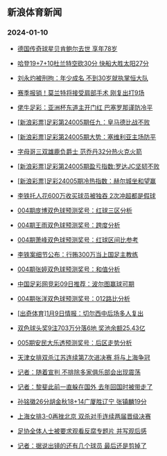 ## 新浪体育新闻 
### 2024-01-10

+ [德国传奇球星贝肯鲍尔去世 享年78岁](https://sports.sina.com.cn/global/germany/2024-01-09/doc-inaawrkp5349803.shtml)

+ [哈登19+7+10杜兰特空砍30分 快船大胜太阳27分](https://sports.sina.com.cn/basketball/nba/2024-01-09/doc-inaaxhhc8262841.shtml)

+ [刘永灼被刑拘：年少成名 不到30岁就执掌恒大队](https://sports.sina.com.cn/china/2024-01-09/doc-inaawvsf7742802.shtml)

+ [赛季报销！莫兰特将接受肩部手术 刚复出打9场](https://sports.sina.com.cn/basketball/nba/2024-01-09/doc-inaawzyf8380688.shtml)

+ [佬牛足彩：亚洲杯东道主开门红 巴塞罗那谨防冷平](https://sports.sina.com.cn/l/2024-01-09/doc-inaawrki7847792.shtml)

+ [[新浪彩票]足彩第24005期任九：皇马德比战不败](https://sports.sina.com.cn/l/2024-01-09/doc-inaawrki7861193.shtml)

+ [[新浪彩票]足彩第24005期大势：塞维利亚主场防平](https://sports.sina.com.cn/l/2024-01-09/doc-inaawrkm8580718.shtml)

+ [字母哥三双雄鹿负爵士 范乔丹32分热火克火箭](https://sports.sina.com.cn/basketball/nba/2024-01-09/doc-inaawzye5444039.shtml)

+ [[新浪彩票]足彩第24005期盈亏指数:罗达JC坚韧不败](https://sports.sina.com.cn/l/2024-01-09/doc-inaawrkk5642685.shtml)

+ [[新浪彩票]足彩24005期冷热指数：赫尔城坐和望赢](https://sports.sina.com.cn/l/2024-01-09/doc-inaawrkp5354222.shtml)

+ [李铁托人花600万收买球员被独吞 2次冲超都是假球](https://sports.sina.com.cn/china/2024-01-09/doc-inaaxxcv7986969.shtml)

+ [004期庞博双色球预测奖号：红球三区分析](https://sports.sina.com.cn/l/2024-01-09/doc-inaaxhha5358981.shtml)

+ [004期王雨双色球预测奖号：跨度分析](https://sports.sina.com.cn/l/2024-01-09/doc-inaaxhhc8293021.shtml)

+ [004期萧峰双色球预测奖号：红球区间比参考](https://sports.sina.com.cn/l/2024-01-09/doc-inaaxhhf5069416.shtml)

+ [李铁案细节公布：行贿300万当上国足主教练](https://sports.sina.com.cn/china/2024-01-09/doc-inaaxxct7277505.shtml)

+ [004期张婷双色球预测奖号：和值分析](https://sports.sina.com.cn/l/2024-01-09/doc-inaaxhhc8292433.shtml)

+ [中国足彩网竞彩09日推荐：波尔图赢球可期](https://sports.sina.com.cn/l/2024-01-09/doc-inaaxhhc8281044.shtml)

+ [004期张洋双色球预测奖号：012路比分析](https://sports.sina.com.cn/l/2024-01-09/doc-inaaxhhc8291920.shtml)

+ [[出奇体育]1月9日情报：切尔西中后场多人复出](https://sports.sina.com.cn/l/2024-01-09/doc-inaaxhfz7558079.shtml)

+ [双色球头奖9注703万分落6地 奖池余额25.43亿](https://sports.sina.com.cn/l/2024-01-09/doc-inaaxxcu5068686.shtml)

+ [005期安民大乐透预测奖号：后区走势分析](https://sports.sina.com.cn/l/2024-01-09/doc-inaawvsm5258895.shtml)

+ [天津女排双杀江苏连续第7次进决赛 将与上海争冠](https://sports.sina.com.cn/others/volleyball/2024-01-09/doc-inaaxxct7273256.shtml)

+ [记者：随着宣判 不排除多家俱乐部会出现震荡](https://sports.sina.com.cn/china/national/2024-01-09/doc-inaaxxcx4774658.shtml)

+ [记者：黎斐此前一直躲在国外 去年回国时被带走了](https://sports.sina.com.cn/china/j/2024-01-09/doc-inaaxxcx4776332.shtml)

+ [孙铭徽26分胡金秋18+14广厦胜辽宁 张镇麟19分](https://sports.sina.com.cn/basketball/cba/2024-01-09/doc-inaaxxcv7990344.shtml)

+ [上海女排3-0再挫北京 双杀对手连续两届晋级决赛](https://sports.sina.com.cn/others/volleyball/2024-01-09/doc-inaaxxcx4760430.shtml)

+ [足协全体人士被要求观看反腐专题片 并写观后感](https://sports.sina.com.cn/china/2024-01-09/doc-inaawvsi8461124.shtml)

+ [记者：据说出镜的还有几个球员 最后还是剪掉了](https://sports.sina.com.cn/china/j/2024-01-09/doc-inaaxxcx4777130.shtml)

